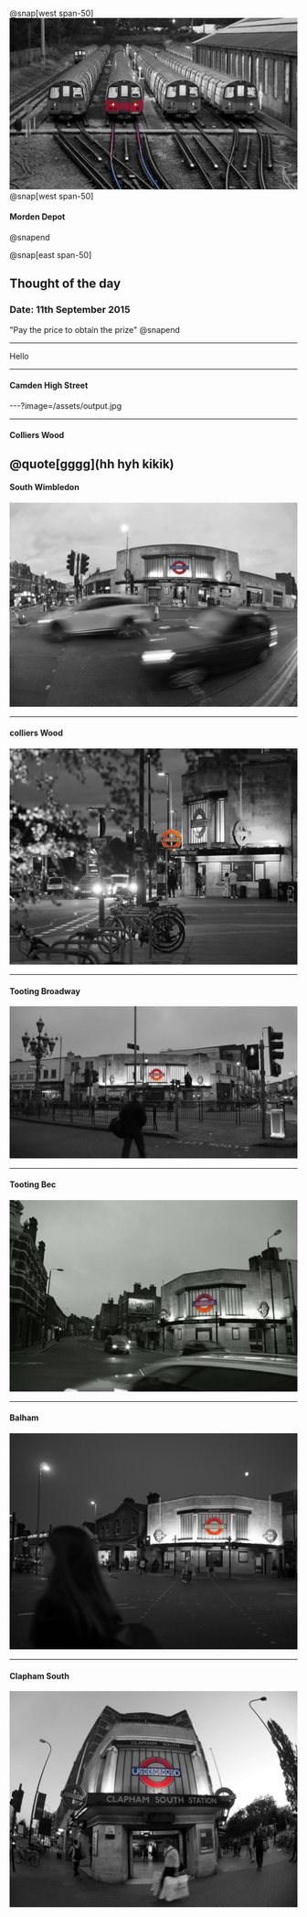 

@snap[west span-50]
![Morden_depot](/assets/morden_depot.jpg)@snap[west span-50]
#### Morden Depot
@snapend

@snap[east span-50]
## Thought of the day
### Date: 11th September 2015
 "Pay the price to obtain the prize"
@snapend

---

Hello

---
#### Camden High Street

---?image=/assets/output.jpg

---

#### Colliers Wood

@quote[gggg](hh hyh kikik)
---

#### South Wimbledon
![South Wimbledon](/assets/south_wimbledon.jpg)

---

#### colliers Wood

![colliers Wood](/assets/colliers_wood.jpg)

---

#### Tooting Broadway

![Tooting Broadway](/assets/tooting_broadway.jpg)

---

#### Tooting Bec

![Tooting Bec](/assets/tooting_bec.jpg)

---

#### Balham

![Balham](/assets/balham.jpg)

---

#### Clapham South

![Clapham South](/assets/clapham_south.jpg)
